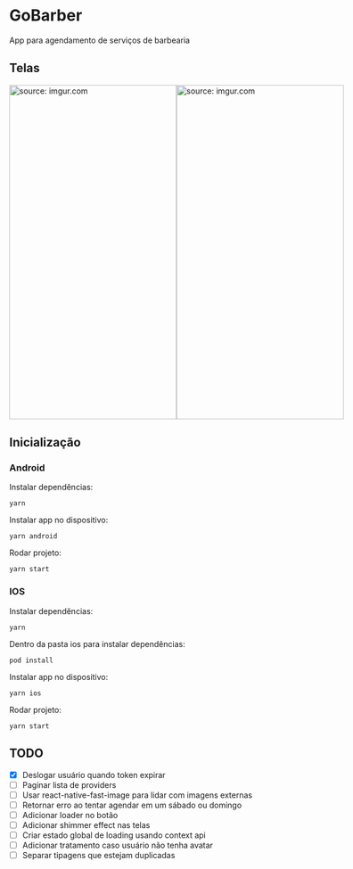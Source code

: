 # GoBarber

App para agendamento de serviços de barbearia

## Telas

<div style="display:flex;">
  <img src="https://i.imgur.com/IWrCJ3r.png" width="300" height="600" title="source: imgur.com" />
  <img src="https://i.imgur.com/GbEVw24.png" width="300" height="600" title="source: imgur.com" />
</div>

## Inicialização

### Android

Instalar dependências:
```
yarn
```
Instalar app no dispositivo:
```
yarn android
```
Rodar projeto:
```
yarn start
```

### IOS

Instalar dependências:
```
yarn
```
Dentro da pasta ios para instalar dependências:
```
pod install
```
Instalar app no dispositivo:
```
yarn ios
```
Rodar projeto:
```
yarn start
```

## TODO

- [x] Deslogar usuário quando token expirar
- [ ] Paginar lista de providers
- [ ] Usar react-native-fast-image para lidar com imagens externas
- [ ] Retornar erro ao tentar agendar em um sábado ou domingo
- [ ] Adicionar loader no botão
- [ ] Adicionar shimmer effect nas telas
- [ ] Criar estado global de loading usando context api
- [ ] Adicionar tratamento caso usuário não tenha avatar
- [ ] Separar tipagens que estejam duplicadas
